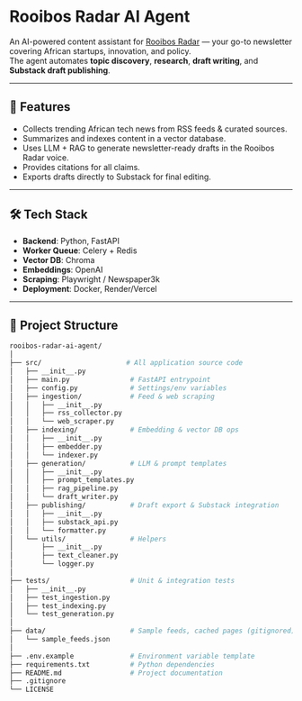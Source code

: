 # Rooibos Radar AI Agent

An AI-powered content assistant for [Rooibos Radar](https://rooibosradar.com) — your go-to newsletter covering African startups, innovation, and policy.  
The agent automates **topic discovery**, **research**, **draft writing**, and **Substack draft publishing**.

---

## 🚀 Features

- Collects trending African tech news from RSS feeds & curated sources.
- Summarizes and indexes content in a vector database.
- Uses LLM + RAG to generate newsletter-ready drafts in the Rooibos Radar voice.
- Provides citations for all claims.
- Exports drafts directly to Substack for final editing.

---

## 🛠 Tech Stack

- **Backend**: Python, FastAPI
- **Worker Queue**: Celery + Redis
- **Vector DB**: Chroma
- **Embeddings**: OpenAI
- **Scraping**: Playwright / Newspaper3k
- **Deployment**: Docker, Render/Vercel

---

## 📂 Project Structure

```bash
rooibos-radar-ai-agent/
│
├── src/                     # All application source code
│   ├── __init__.py
│   ├── main.py               # FastAPI entrypoint
│   ├── config.py             # Settings/env variables
│   ├── ingestion/            # Feed & web scraping
│   │   ├── __init__.py
│   │   ├── rss_collector.py
│   │   └── web_scraper.py
│   ├── indexing/             # Embedding & vector DB ops
│   │   ├── __init__.py
│   │   ├── embedder.py
│   │   └── indexer.py
│   ├── generation/           # LLM & prompt templates
│   │   ├── __init__.py
│   │   ├── prompt_templates.py
│   │   ├── rag_pipeline.py
│   │   └── draft_writer.py
│   ├── publishing/           # Draft export & Substack integration
│   │   ├── __init__.py
│   │   ├── substack_api.py
│   │   └── formatter.py
│   └── utils/                # Helpers
│       ├── __init__.py
│       ├── text_cleaner.py
│       └── logger.py
│
├── tests/                    # Unit & integration tests
│   ├── __init__.py
│   ├── test_ingestion.py
│   ├── test_indexing.py
│   └── test_generation.py
│
├── data/                     # Sample feeds, cached pages (gitignored)
│   └── sample_feeds.json
│
├── .env.example              # Environment variable template
├── requirements.txt          # Python dependencies
├── README.md                 # Project documentation
├── .gitignore
└── LICENSE
```
